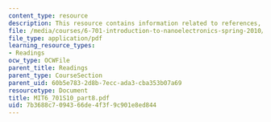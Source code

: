 ```yaml
---
content_type: resource
description: This resource contains information related to references, and appendices.
file: /media/courses/6-701-introduction-to-nanoelectronics-spring-2010/7b3688c7094366de4f3f9c901e8ed844_MIT6_701S10_part8.pdf
file_type: application/pdf
learning_resource_types:
- Readings
ocw_type: OCWFile
parent_title: Readings
parent_type: CourseSection
parent_uid: 60b5e783-2d8b-7ecc-ada3-cba353b07a69
resourcetype: Document
title: MIT6_701S10_part8.pdf
uid: 7b3688c7-0943-66de-4f3f-9c901e8ed844
---
```

